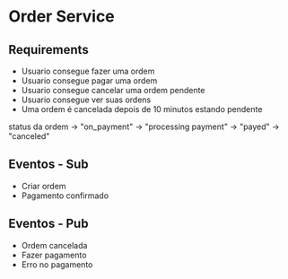 # Order Service

## Requirements

- Usuario consegue fazer uma ordem
- Usuario consegue pagar uma ordem
- Usuario consegue cancelar uma ordem pendente
- Usuario consegue ver suas ordens
- Uma ordem é cancelada depois de 10 minutos estando pendente

status da ordem -> "on_payment" -> "processing payment" -> "payed" -> "canceled"

## Eventos - Sub

- Criar ordem
- Pagamento confirmado

## Eventos - Pub

- Ordem cancelada
- Fazer pagamento
- Erro no pagamento
